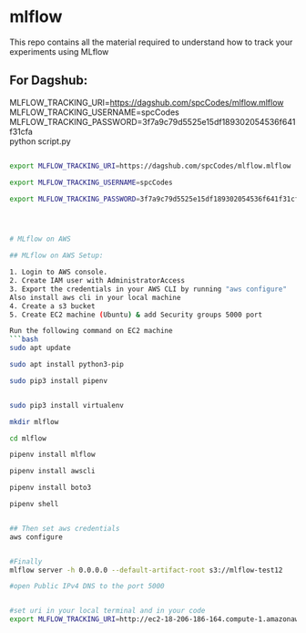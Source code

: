 # mlflow
This repo contains all the material required to understand how to track your experiments using MLflow


## For Dagshub:

MLFLOW_TRACKING_URI=https://dagshub.com/spcCodes/mlflow.mlflow \
MLFLOW_TRACKING_USERNAME=spcCodes \
MLFLOW_TRACKING_PASSWORD=3f7a9c79d5525e15df189302054536f641f31cfa \
python script.py



```bash

export MLFLOW_TRACKING_URI=https://dagshub.com/spcCodes/mlflow.mlflow

export MLFLOW_TRACKING_USERNAME=spcCodes 

export MLFLOW_TRACKING_PASSWORD=3f7a9c79d5525e15df189302054536f641f31cfa




# MLflow on AWS

## MLflow on AWS Setup:

1. Login to AWS console.
2. Create IAM user with AdministratorAccess
3. Export the credentials in your AWS CLI by running "aws configure"
Also install aws cli in your local machine
4. Create a s3 bucket
5. Create EC2 machine (Ubuntu) & add Security groups 5000 port

Run the following command on EC2 machine
```bash
sudo apt update

sudo apt install python3-pip

sudo pip3 install pipenv


sudo pip3 install virtualenv

mkdir mlflow

cd mlflow

pipenv install mlflow

pipenv install awscli

pipenv install boto3

pipenv shell


## Then set aws credentials
aws configure


#Finally 
mlflow server -h 0.0.0.0 --default-artifact-root s3://mlflow-test12

#open Public IPv4 DNS to the port 5000


#set uri in your local terminal and in your code 
export MLFLOW_TRACKING_URI=http://ec2-18-206-186-164.compute-1.amazonaws.com:5000/
```

